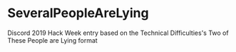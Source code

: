 # SeveralPeopleAreLying
Discord 2019 Hack Week entry based on the Technical Difficulties's Two of These People are Lying format
